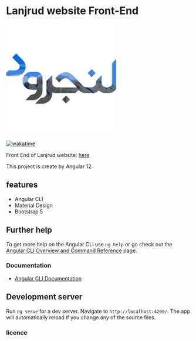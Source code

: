 # Lanjrud website Front-End

<img src="./src/assets/images/lanjrud.png" alt="lanjrud website" width="300" />

[![wakatime](https://wakatime.com/badge/github/ehsanghaffarii/lanjrud-angular.svg)](https://wakatime.com/badge/github/ehsanghaffarii/lanjrud-angular)

Front End of Lanjrud website: [here](https://www.lanjrud.ir)

This project is create by Angular 12

## features

* Angular CLI
* Material Design
* Bootstrap 5

## Further help

To get more help on the Angular CLI use `ng help` or go check out the [Angular CLI Overview and Command Reference](https://angular.io/cli) page.

### Documentation

* [Angular CLI Documentation](https://angular.io/cli/docs)

## Development server

Run `ng serve` for a dev server. Navigate to `http://localhost:4200/`. The app will automatically reload if you change any of the source files.


### licence
